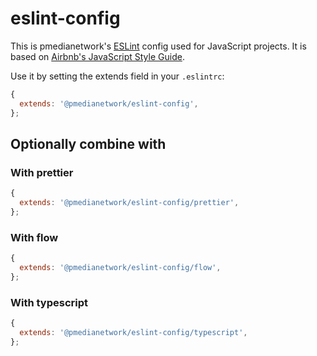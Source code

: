 # eslint-config

This is pmedianetwork's [ESLint](http://eslint.org) config used for JavaScript projects.
It is based on [Airbnb's JavaScript Style Guide](https://github.com/airbnb/javascript).

Use it by setting the extends field in your `.eslintrc`:

```js
{
  extends: '@pmedianetwork/eslint-config',
};
```

## Optionally combine with

### With prettier 

```js
{
  extends: '@pmedianetwork/eslint-config/prettier',
};
```

### With flow

```js
{
  extends: '@pmedianetwork/eslint-config/flow',
};
```

### With typescript 

```js
{
  extends: '@pmedianetwork/eslint-config/typescript',
};
```
